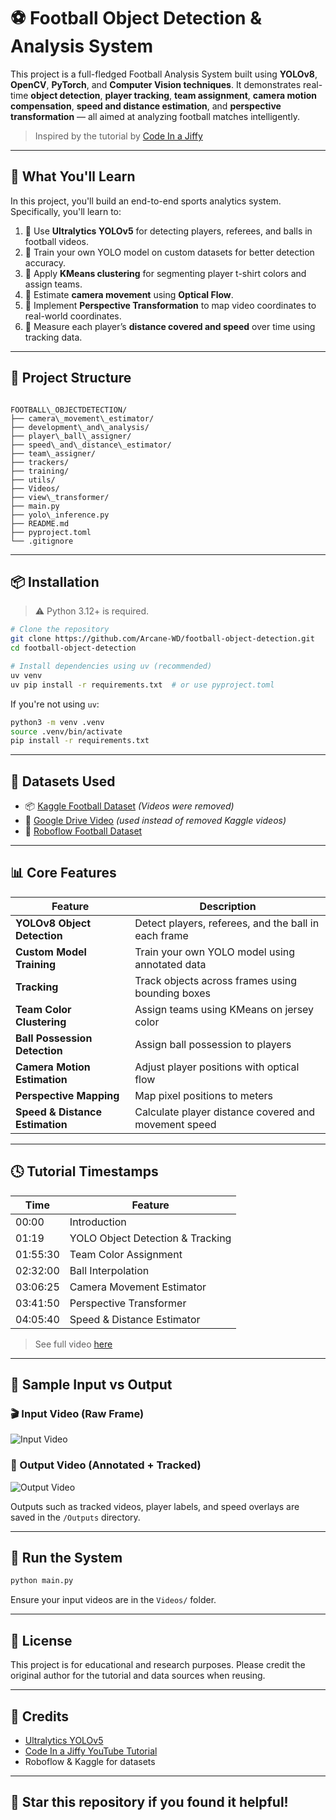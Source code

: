 
# ⚽ Football Object Detection & Analysis System

This project is a full-fledged Football Analysis System built using **YOLOv8**, **OpenCV**, **PyTorch**, and **Computer Vision techniques**. It demonstrates real-time **object detection**, **player tracking**, **team assignment**, **camera motion compensation**, **speed and distance estimation**, and **perspective transformation** — all aimed at analyzing football matches intelligently.

> Inspired by the tutorial by [Code In a Jiffy](https://youtu.be/neBZ6huolkg?si=FriMCuD-GnvYV-1a)

---

## 🧠 What You'll Learn

In this project, you'll build an end-to-end sports analytics system. Specifically, you'll learn to:

1. 🧠 Use **Ultralytics YOLOv5** for detecting players, referees, and balls in football videos.
2. 🧪 Train your own YOLO model on custom datasets for better detection accuracy.
3. 🎨 Apply **KMeans clustering** for segmenting player t-shirt colors and assign teams.
4. 🎥 Estimate **camera movement** using **Optical Flow**.
5. 🧭 Implement **Perspective Transformation** to map video coordinates to real-world coordinates.
6. 🏃 Measure each player’s **distance covered and speed** over time using tracking data.

---

## 🚀 Project Structure

```

FOOTBALL\_OBJECTDETECTION/
├── camera\_movement\_estimator/
├── development\_and\_analysis/
├── player\_ball\_assigner/
├── speed\_and\_distance\_estimator/
├── team\_assigner/
├── trackers/
├── training/
├── utils/
├── Videos/
├── view\_transformer/
├── main.py
├── yolo\_inference.py
├── README.md
├── pyproject.toml
└── .gitignore

````

---

## 📦 Installation

> ⚠️ Python 3.12+ is required.

```bash
# Clone the repository
git clone https://github.com/Arcane-WD/football-object-detection.git
cd football-object-detection

# Install dependencies using uv (recommended)
uv venv
uv pip install -r requirements.txt  # or use pyproject.toml
````

If you're not using `uv`:

```bash
python3 -m venv .venv
source .venv/bin/activate
pip install -r requirements.txt
```

---

## 📁 Datasets Used

* 📦 [Kaggle Football Dataset](https://www.kaggle.com/competitions/d...) *(Videos were removed)*
* 📼 [Google Drive Video](https://drive.google.com/file/d/1t6ag...) *(used instead of removed Kaggle videos)*
* 🎯 [Roboflow Football Dataset](https://universe.roboflow.com/roboflow...)

---

## 📊 Core Features

| Feature                         | Description                                          |
| ------------------------------- | ---------------------------------------------------- |
| **YOLOv8 Object Detection**     | Detect players, referees, and the ball in each frame |
| **Custom Model Training**       | Train your own YOLO model using annotated data       |
| **Tracking**                    | Track objects across frames using bounding boxes     |
| **Team Color Clustering**       | Assign teams using KMeans on jersey color            |
| **Ball Possession Detection**   | Assign ball possession to players                    |
| **Camera Motion Estimation**    | Adjust player positions with optical flow            |
| **Perspective Mapping**         | Map pixel positions to meters                        |
| **Speed & Distance Estimation** | Calculate player distance covered and movement speed |

---

## 🕓 Tutorial Timestamps

| Time     | Feature                          |
| -------- | -------------------------------- |
| 00:00    | Introduction                     |
| 01:19    | YOLO Object Detection & Tracking |
| 01:55:30 | Team Color Assignment            |
| 02:32:00 | Ball Interpolation               |
| 03:06:25 | Camera Movement Estimator        |
| 03:41:50 | Perspective Transformer          |
| 04:05:40 | Speed & Distance Estimator       |

> See full video [here](https://youtu.be/neBZ6huolkg?si=FriMCuD-GnvYV-1a)

---

## 📂 Sample Input vs Output

### 🎬 Input Video (Raw Frame)
![Input Video](readme_gifs/inputgif.gif)

### 🧠 Output Video (Annotated + Tracked)
![Output Video](readme_gifs/outputgif.gif)

Outputs such as tracked videos, player labels, and speed overlays are saved in the `/Outputs` directory.


---

## 🔧 Run the System

```bash
python main.py
```

Ensure your input videos are in the `Videos/` folder.

---

## 🧾 License

This project is for educational and research purposes. Please credit the original author for the tutorial and data sources when reusing.

---

## 🙌 Credits

* [Ultralytics YOLOv5](https://github.com/ultralytics/ultralytics)
* [Code In a Jiffy YouTube Tutorial](https://youtu.be/neBZ6huolkg?si=FriMCuD-GnvYV-1a)
* Roboflow & Kaggle for datasets

---

## 🌟 Star this repository if you found it helpful!

```
